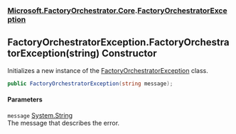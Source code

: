 ### [Microsoft.FactoryOrchestrator.Core](Microsoft_FactoryOrchestrator_Core.md 'Microsoft.FactoryOrchestrator.Core').[FactoryOrchestratorException](FactoryOrchestratorException.md 'Microsoft.FactoryOrchestrator.Core.FactoryOrchestratorException')
## FactoryOrchestratorException.FactoryOrchestratorException(string) Constructor
Initializes a new instance of the [FactoryOrchestratorException](FactoryOrchestratorException.md 'Microsoft.FactoryOrchestrator.Core.FactoryOrchestratorException') class.  
```csharp
public FactoryOrchestratorException(string message);
```
#### Parameters
<a name='Microsoft_FactoryOrchestrator_Core_FactoryOrchestratorException_FactoryOrchestratorException(string)_message'></a>
`message` [System.String](https://docs.microsoft.com/en-us/dotnet/api/System.String 'System.String')  
The message that describes the error.
  
